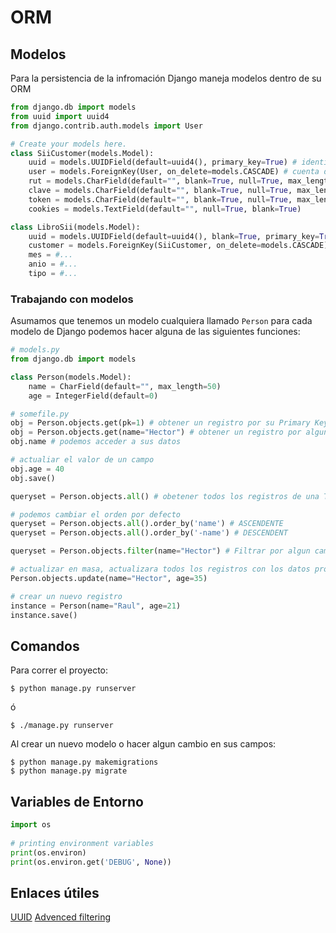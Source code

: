 # ORM
## Modelos
Para la persistencia de la infromación Django maneja modelos dentro de su ORM
```py
from django.db import models
from uuid import uuid4
from django.contrib.auth.models import User

# Create your models here.
class SiiCustomer(models.Model):
    uuid = models.UUIDField(default=uuid4(), primary_key=True) # identificador único
    user = models.ForeignKey(User, on_delete=models.CASCADE) # cuenta de usuario
    rut = models.CharField(default="", blank=True, null=True, max_length=20) # clave
    clave = models.CharField(default="", blank=True, null=True, max_length=50)
    token = models.CharField(default="", blank=True, null=True, max_length=50)
    cookies = models.TextField(default="", null=True, blank=True)

class LibroSii(models.Model):
    uuid = models.UUIDField(default=uuid4(), blank=True, primary_key=True) # identificador único
    customer = models.ForeignKey(SiiCustomer, on_delete=models.CASCADE)
    mes = #...
    anio = #...
    tipo = #...
```

### Trabajando con modelos

Asumamos que tenemos un modelo cualquiera llamado `Person` para cada modelo de Django podemos hacer alguna de las siguientes funciones:

```py
# models.py
from django.db import models

class Person(models.Model):
    name = CharField(default="", max_length=50)
    age = IntegerField(default=0)

# somefile.py
obj = Person.objects.get(pk=1) # obtener un registro por su Primary Key
obj = Person.objects.get(name="Hector") # obtener un registro por algun campo especifico
obj.name # podemos acceder a sus datos

# actualiar el valor de un campo
obj.age = 40 
obj.save()

queryset = Person.objects.all() # obetener todos los registros de una Tabla/Modelo

# podemos cambiar el orden por defecto
queryset = Person.objects.all().order_by('name') # ASCENDENTE
queryset = Person.objects.all().order_by('-name') # DESCENDENT

queryset = Person.objects.filter(name="Hector") # Filtrar por algun campo esto devuelve una lista

# actualizar en masa, actualizara todos los registros con los datos proporcionados
Person.objects.update(name="Hector", age=35) 

# crear un nuevo registro
instance = Person(name="Raul", age=21)
instance.save()

```

## Comandos

Para correr el proyecto:

    $ python manage.py runserver
ó

    $ ./manage.py runserver

Al crear un nuevo modelo o hacer algun cambio en sus campos:

    $ python manage.py makemigrations
    $ python manage.py migrate

## Variables de Entorno
```py
import os
 
# printing environment variables
print(os.environ)
print(os.environ.get('DEBUG', None))
```

## Enlaces útiles
[UUID](https://es.wikipedia.org/wiki/Identificador_%C3%BAnico_universal)
[Advenced filtering](https://docs.djangoproject.com/en/3.0/topics/db/queries/#complex-lookups-with-q-objects)